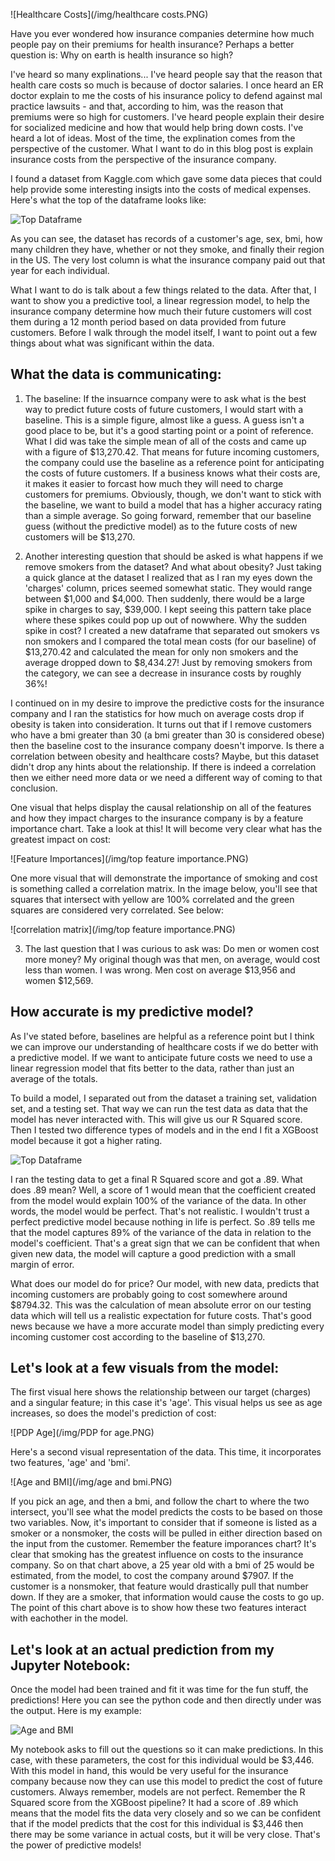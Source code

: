 ![Healthcare Costs](/img/healthcare costs.PNG)

Have you ever wondered how insurance companies determine how much people pay on their premiums for health insurance?  Perhaps a better question is: Why on earth is health insurance so high?

I've heard so many explinations... I've heard people say that the reason that health care costs so much is because of doctor salaries.  I once heard an ER doctor explain to me the costs of his insurance policy to defend against mal practice lawsuits - and that, according to him, was the reason that premiums were so high for customers.  I've heard people explain their desire for socialized medicine and how that would help bring down costs.  I've heard a lot of ideas.  Most of the time, the explination comes from the perspective of the customer.  What I want to do in this blog post is explain insurance costs from the perspective of the insurance company.

I found a dataset from Kaggle.com which gave some data pieces that could help provide some interesting insigts into the costs of medical expenses.  Here's what the top of the dataframe looks like:

![Top Dataframe](/img/dfhead.PNG)

As you can see, the dataset has records of a customer's age, sex, bmi, how many children they have, whether or not they smoke, and finally their region in the US. The very lost column is what the insurance company paid out that year for each individual.

What I want to do is talk about a few things related to the data. After that, I want to show you a predictive tool, a linear regression model, to help the insurance company determine how much their future customers will cost them during a 12 month period based on data provided from future customers.  Before I walk through the model itself, I want to point out a few things about what was significant within the data.

## What the data is communicating:
1) The baseline:
If the insuarnce company were to ask what is the best way to predict future costs of future customers, I would start with a baseline.  This is a simple figure, almost like a guess.  A guess isn't a good place to be, but it's a good starting point or a point of reference.  What I did was take the simple mean of all of the costs and came up with a figure of $13,270.42.  That means for future incoming customers, the company could use the baseline as a reference point for anticipating the costs of future customers.  If a business knows what their costs are, it makes it easier to forcast how much they will need to charge customers for premiums.  Obviously, though, we don't want to stick with the baseline, we want to build a model that has a higher accuracy rating than a simple average.  So going forward, remember that our baseline guess (without the predictive model) as to the future costs of new customers will be $13,270.

2) Another interesting question that should be asked is what happens if we remove smokers from the dataset?  And what about obesity?
Just taking a quick glance at the dataset I realized that as I ran my eyes down the 'charges' column, prices seemed somewhat static.  They would range between $1,000 and $4,000.  Then suddenly, there would be a large spike in charges to say, $39,000.  I kept seeing this pattern take place where these spikes could pop up out of nowwhere.  Why the sudden spike in cost?  I created a new dataframe that separated out smokers vs non smokers and I compared the total mean costs (for our baseline) of $13,270.42 and calculated the mean for only non smokers and the average dropped down to $8,434.27!  Just by removing smokers from the category, we can see a decrease in insurance costs by roughly 36%!

I continued on in my desire to improve the predictive costs for the insurance company and I ran the statistics for how much on average costs drop if obesity is taken into consideration.  It turns out that if I remove customers who have a bmi greater than 30 (a bmi greater than 30 is considered obese) then the baseline cost to the insurance company doesn't imporve.  Is there a correlation between obesity and healthcare costs?  Maybe, but this dataset didn't drop any hints about the relationship.  If there is indeed a correlation then we either need more data or we need a different way of coming to that conclusion.

One visual that helps display the causal relationship on all of the features and how they impact charges to the insurance company is by a feature importance chart. Take a look at this!  It will become very clear what has the greatest impact on cost:

![Feature Importances](/img/top feature importance.PNG)

One more visual that will demonstrate the importance of smoking and cost is something called a correlation matrix.  In the image below, you'll see that squares that intersect with yellow are 100% correlated and the green squares are considered very correlated.  See below:

![correlation matrix](/img/top feature importance.PNG)


3) The last question that I was curious to ask was: Do men or women cost more money? My original though was that men, on average, would cost less than women.  I was wrong.  Men cost on average $13,956 and women $12,569.

## How accurate is my predictive model?
As I've stated before, baselines are helpful as a reference point but I think we can improve our understanding of healthcare costs if we do better with a predictive model.  If we want to anticipate future costs we need to use a linear regression model that fits better to the data, rather than just an average of the totals.

To build a model, I separated out from the dataset a training set, validation set, and a testing set.  That way we can run the test data as data that the model has never interacted with.  This will give us our R Squared score.  Then I tested two difference types of models and in the end I fit a XGBoost model because it got a higher rating.

![Top Dataframe](/img/XGBoost.PNG)

I ran the testing data to get a final R Squared score and got a .89.  What does .89 mean?  Well, a score of 1 would mean that the coefficient created from the model would explain 100% of the variance of the data.  In other words, the model would be perfect.  That's not realistic.  I wouldn't trust a perfect predictive model because nothing in life is perfect.  So .89 tells me that the model captures 89% of the variance of the data in relation to the model's coefficient.  That's a great sign that we can be confident that when given new data, the model will capture a good prediction with a small margin of error.

What does our model do for price?  Our model, with new data, predicts that incoming customers are probably going to cost somewhere around $8794.32.  This was the calculation of mean absolute error on our testing data which will tell us a realistic expectation for future costs.  That's good news because we have a more accurate model than simply predicting every incoming customer cost according to the baseline of $13,270.

## Let's look at a few visuals from the model:

The first visual here shows the relationship between our target (charges) and a singular feature; in this case it's 'age'.  This visual helps us see as age increases, so does the model's prediction of cost:

![PDP Age](/img/PDP for age.PNG)

Here's a second visual representation of the data.  This time, it incorporates two features, 'age' and 'bmi'.

![Age and BMI](/img/age and bmi.PNG)

If you pick an age, and then a bmi, and follow the chart to where the two intersect, you'll see what the model predicts the costs to be based on those two variables.  Now, it's important to consider that if someone is listed as a smoker or a nonsmoker, the costs will be pulled in either direction based on the input from the customer.  Remember the feature imporances chart?  It's clear that smoking has the greatest influence on costs to the insurance company.  So on that chart above, a 25 year old with a bmi of 25 would be estimated, from the model, to cost the company around $7907.  If the customer is a nonsmoker, that feature would drastically pull that number down.  If they are a smoker, that information would cause the costs to go up. The point of this chart above is to show how these two features interact with eachother in the model.

## Let's look at an actual prediction from my Jupyter Notebook:

Once the model had been trained and fit it was time for the fun stuff, the predictions!  Here you can see the python code and then directly under was the output.  Here is my example:

![Age and BMI](/img/prediction.PNG)

My notebook asks to fill out the questions so it can make predictions.  In this case, with these parameters, the cost for this individual would be $3,446.  With this model in hand, this would be very useful for the insurance company because now they can use this model to predict the cost of future customers.  Always remember, models are not perfect. Remember the R Squared score from the XGBoost pipeline?  It had a score of .89 which means that the model fits the data very closely and so we can be confident that if the  model predicts that the cost for this individual is $3,446 then there may be some variance in actual costs, but it will be very close.  That's the power of predictive models!
